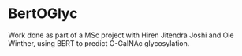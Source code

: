 # BertOGlyc
Work done as part of a MSc project with Hiren Jitendra Joshi and Ole Winther, using BERT to predict O-GalNAc glycosylation.
